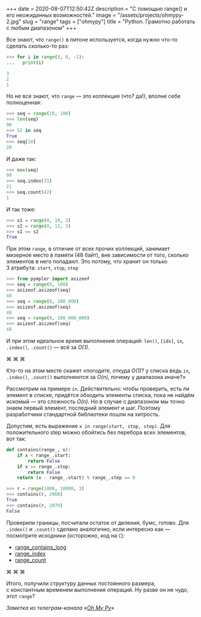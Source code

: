 +++
date = 2020-08-07T12:50:42Z
description = "С помощью range() и его неожиданных возможностей."
image = "/assets/projects/ohmypy-2.jpg"
slug = "range"
tags = ["ohmypy"]
title = "Python. Грамотно работать с любым диапазоном"
+++

Все знают, что `range()` в питоне используется, когда нужно что-то сделать сколько-то раз:

```python
>>> for i in range(3, 0, -1):
...   print(i)

3
2
1
```

Но не все знают, что `range` — это коллекция (что? да!), вполне себе полноценная:

```python
>>> seq = range(10, 100)
>>> len(seq)
90
>>> 52 in seq
True
>>> seq[10]
20
```

И даже так:

```python
>>> max(seq)
99
>>> seq.index(31)
21
>>> seq.count(42)
1
```

И так тоже:

```python
>>> s1 = range(0, 10, 3)
>>> s2 = range(0, 11, 3)
>>> s1 == s2
True
```

При этом `range`, в отличие от всех прочих коллекций, занимает мизерное место в памяти (48 байт), вне зависимости от того, сколько элементов в него попадают. Это потому, что хранит он только 3 атрибута: `start`, `stop`, `step`

```python
>>> from pympler import asizeof
>>> seq = range(0, 100)
>>> asizeof.asizeof(seq)
48
>>> seq = range(0, 100_000)
>>> asizeof.asizeof(seq)
48
>>> seq = range(0, 100_000_000)
>>> asizeof.asizeof(seq)
48
```

И при этом идеальное время выполнения операций: `len()`, `[idx]`, `in`, `.index()`, `.count()` — всё за *O(1)*.

<p class="align-center">⌘&nbsp;⌘&nbsp;⌘</p>

Кто-то на этом месте скажет «погодите, откуда *O(1)*? у списка ведь `in`, `.index()`, `.count()` выполняются за *O(n)*, почему у диапазона иначе?»

Рассмотрим на примере `in`. Действительно: чтобы проверить, есть ли элемент в списке, придётся обходить элементы списка, пока не найдём искомый — это сложность *O(n)*. Но в случае с диапазоном мы точно знаем первый элемент, последний элемент и шаг. Поэтому разработчики стандартной библиотеки пошли на хитрость.

Допустим, есть выражение `x in range(start, stop, step)`. Для положительного step можно обойтись без перебора всех элементов, вот так:

```python
def contains(range_, x):
    if x < range_.start:
        return False
    if x >= range_.stop:
        return False
    return (x - range_.start) % range_.step == 0

>>> r = range(1000, 10000, 3)
>>> contains(r, 2068)
True
>>> contains(r, 2070)
False
```

Проверили границы, посчитали остаток от деления, бумс, готово. Для `.index()` и `.count()` сделано аналогично, если интересно как — посмотрите исходники (осторожно, код на `C`):

- [range_contains_long](https://github.com/python/cpython/blob/384621c42f9102e31ba2c47feba144af09c989e5/Objects/rangeobject.c#L368)
- [range_index](https://github.com/python/cpython/blob/384621c42f9102e31ba2c47feba144af09c989e5/Objects/rangeobject.c#L562)
- [range_count](https://github.com/python/cpython/blob/384621c42f9102e31ba2c47feba144af09c989e5/Objects/rangeobject.c#L544)

<p class="align-center">⌘&nbsp;⌘&nbsp;⌘</p>

Итого, получили структуру данных постоянного размера, с константным временем выполнения операций. Ну разве он не чудо, этот `range`?

<div class="row">
<div class="col-xs-12 col-sm-10 col-md-8"><p><em>Заметка из телеграм-канала <span class="nowrap"><i class="fas fa-kiwi-bird"></i> «<a href="https://t.me/ohmypy">Oh My Py</a>»</span></em></p></div>
</div>



